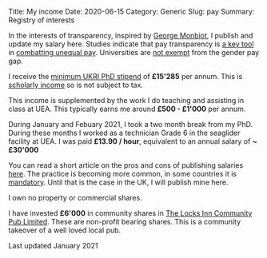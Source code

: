 Title: My income
Date: 2020-06-15
Category: Generic
Slug: pay
Summary: Registry of interests


In the interests of transparency, inspired by [George Monbiot](https://www.monbiot.com/registry-of-interests/), I publish and update my salary here. Studies indicate that pay transparency is [a key tool](https://www.payscale.com/data/pay-transparency) in [combatting unequal pay](https://www.aauw.org/resources/news/media/press-releases/salary-transparency-linked-to-smaller-gender-pay-gap/). Universities are [not exempt](https://hbr.org/2020/02/can-transparency-laws-fix-the-gender-wage-gap) from the gender pay gap.

I receive the [minimum UKRI PhD stipend](https://www.ukri.org/skills/funding-for-research-training/) of **£15'285** per annum. This is [scholarly income](https://www.gov.uk/hmrc-internal-manuals/employment-income-manual/eim06205) so is not subject to tax.

This income is supplemented by the work I do teaching and assisting in class at UEA. This typically earns me around **£500 - £1'000** per annum.

During January and Febuary 2021, I took a two month break from my PhD. During these months I worked as a technician Grade 6 in the seaglider facility at UEA. I was paid **£13.90 / hour**, equivalent to an annual salary of **~ £30'000**

You can read a short article on the pros and cons of publishing salaries [here](https://time.com/5353848/salary-pay-transparency-work/). The practice is becoming more common, in some countries it is [mandatory](https://www.bbc.co.uk/news/magazine-40669239). Until that is the case in the UK, I will publish mine here. 

I own no property or commercial shares.

I have invested **£6'000** in community shares in [The Locks Inn Community Pub Limited](http://www.savethelocks.com/). These are non-profit bearing shares. This is a community takeover of a well loved local pub.



Last updated January 2021
